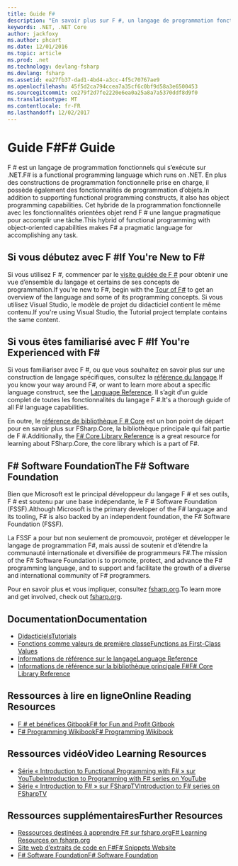 ```yaml
---
title: Guide F#
description: "En savoir plus sur F #, un langage de programmation fonctionnels qui s’exécute sur .NET."
keywords: .NET, .NET Core
author: jackfoxy
ms.author: phcart
ms.date: 12/01/2016
ms.topic: article
ms.prod: .net
ms.technology: devlang-fsharp
ms.devlang: fsharp
ms.assetid: ea27fb37-dad1-4bd4-a3cc-4f5c70767ae9
ms.openlocfilehash: 45f5d2ca794ccea7a35cf6c0bf9d58a3e6500453
ms.sourcegitcommit: ce279f2d7fe2220e6ea0a25a8a7a5370ddf8d9f0
ms.translationtype: MT
ms.contentlocale: fr-FR
ms.lasthandoff: 12/02/2017
---
```

# <a name="f-guide"></a><span data-ttu-id="5deac-104">Guide F#</span><span class="sxs-lookup"><span data-stu-id="5deac-104">F# Guide</span></span>

<span data-ttu-id="5deac-105">F # est un langage de programmation fonctionnels qui s’exécute sur .NET.</span><span class="sxs-lookup"><span data-stu-id="5deac-105">F# is a functional programming language which runs on .NET.</span></span>  <span data-ttu-id="5deac-106">En plus des constructions de programmation fonctionnelle prise en charge, il possède également des fonctionnalités de programmation d’objets.</span><span class="sxs-lookup"><span data-stu-id="5deac-106">In addition to supporting functional programming constructs, it also has object programming capabilities.</span></span>  <span data-ttu-id="5deac-107">Cet hybride de la programmation fonctionnelle avec les fonctionnalités orientées objet rend F # une langue pragmatique pour accomplir une tâche.</span><span class="sxs-lookup"><span data-stu-id="5deac-107">This hybrid of functional programming with object-oriented capabilities makes F# a pragmatic language for accomplishing any task.</span></span>

## <a name="if-youre-new-to-f"></a><span data-ttu-id="5deac-108">Si vous débutez avec F #</span><span class="sxs-lookup"><span data-stu-id="5deac-108">If You're New to F#</span></span> #

<span data-ttu-id="5deac-109">Si vous utilisez F #, commencer par le [visite guidée de F #](tour.md) pour obtenir une vue d’ensemble du langage et certains de ses concepts de programmation.</span><span class="sxs-lookup"><span data-stu-id="5deac-109">If you're new to F#, begin with the [Tour of F#](tour.md) to get an overview of the language and some of its programming concepts.</span></span>  <span data-ttu-id="5deac-110">Si vous utilisez Visual Studio, le modèle de projet du didacticiel contient le même contenu.</span><span class="sxs-lookup"><span data-stu-id="5deac-110">If you're using Visual Studio, the Tutorial project template contains the same content.</span></span>

## <a name="if-youre-experienced-with-f"></a><span data-ttu-id="5deac-111">Si vous êtes familiarisé avec F #</span><span class="sxs-lookup"><span data-stu-id="5deac-111">If You're Experienced with F#</span></span> #

<span data-ttu-id="5deac-112">Si vous familiariser avec F #, ou que vous souhaitez en savoir plus sur une construction de langage spécifiques, consultez la [référence du langage](language-reference/index.md).</span><span class="sxs-lookup"><span data-stu-id="5deac-112">If you know your way around F#, or want to learn more about a specific language construct, see the [Language Reference](language-reference/index.md).</span></span>  <span data-ttu-id="5deac-113">Il s’agit d’un guide complet de toutes les fonctionnalités du langage F #.</span><span class="sxs-lookup"><span data-stu-id="5deac-113">It's a thorough guide of all F# language capabilities.</span></span>

<span data-ttu-id="5deac-114">En outre, le [référence de bibliothèque F # Core](https://msdn.microsoft.com/visualfsharpdocs/conceptual/fsharp-core-library-reference) est un bon point de départ pour en savoir plus sur FSharp.Core, la bibliothèque principale qui fait partie de F #.</span><span class="sxs-lookup"><span data-stu-id="5deac-114">Additionally, the [F# Core Library Reference](https://msdn.microsoft.com/visualfsharpdocs/conceptual/fsharp-core-library-reference) is a great resource for learning about FSharp.Core, the core library which is a part of F#.</span></span>

## <a name="the-f-software-foundation"></a><span data-ttu-id="5deac-115">F# Software Foundation</span><span class="sxs-lookup"><span data-stu-id="5deac-115">The F# Software Foundation</span></span>

<span data-ttu-id="5deac-116">Bien que Microsoft est le principal développeur du langage F # et ses outils, F # est soutenu par une base indépendante, le F # Software Foundation (FSSF).</span><span class="sxs-lookup"><span data-stu-id="5deac-116">Although Microsoft is the primary developer of the F# language and its tooling, F# is also backed by an independent foundation, the F# Software Foundation (FSSF).</span></span>

<span data-ttu-id="5deac-117">La FSSF a pour but non seulement de promouvoir, protéger et développer le langage de programmation F#, mais aussi de soutenir et d’étendre la communauté internationale et diversifiée de programmeurs F#.</span><span class="sxs-lookup"><span data-stu-id="5deac-117">The mission of the F# Software Foundation is to promote, protect, and advance the F# programming language, and to support and facilitate the growth of a diverse and international community of F# programmers.</span></span>

<span data-ttu-id="5deac-118">Pour en savoir plus et vous impliquer, consultez [fsharp.org](http://fsharp.org).</span><span class="sxs-lookup"><span data-stu-id="5deac-118">To learn more and get involved, check out [fsharp.org](http://fsharp.org).</span></span>

## <a name="documentation"></a><span data-ttu-id="5deac-119">Documentation</span><span class="sxs-lookup"><span data-stu-id="5deac-119">Documentation</span></span>

* [<span data-ttu-id="5deac-120">Didacticiels</span><span class="sxs-lookup"><span data-stu-id="5deac-120">Tutorials</span></span>](tutorials/getting-started/index.md)
* <span data-ttu-id="5deac-121">[Fonctions comme valeurs de première classe](introduction-to-functional-programming/functions-as-first-class-values.md)<!--[Introduction to Functional Programming](introduction-to-functional-programming/index.md)--></span><span class="sxs-lookup"><span data-stu-id="5deac-121">[Functions as First-Class Values](introduction-to-functional-programming/functions-as-first-class-values.md)<!--[Introduction to Functional Programming](introduction-to-functional-programming/index.md)--></span></span>
* [<span data-ttu-id="5deac-122">Informations de référence sur le langage</span><span class="sxs-lookup"><span data-stu-id="5deac-122">Language Reference</span></span>](language-reference/index.md)
* [<span data-ttu-id="5deac-123">Informations de référence sur la bibliothèque principale F#</span><span class="sxs-lookup"><span data-stu-id="5deac-123">F# Core Library Reference</span></span>](https://msdn.microsoft.com/visualfsharpdocs/conceptual/fsharp-core-library-reference)

## <a name="online-reading-resources"></a><span data-ttu-id="5deac-124">Ressources à lire en ligne</span><span class="sxs-lookup"><span data-stu-id="5deac-124">Online Reading Resources</span></span>

* [<span data-ttu-id="5deac-125">F # et bénéfices Gitbook</span><span class="sxs-lookup"><span data-stu-id="5deac-125">F# for Fun and Profit Gitbook</span></span>](https://swlaschin.gitbooks.io/fsharpforfunandprofit/content/) 
* [<span data-ttu-id="5deac-126">F# Programming Wikibook</span><span class="sxs-lookup"><span data-stu-id="5deac-126">F# Programming Wikibook</span></span>](https://en.wikibooks.org/wiki/F_Sharp_Programming)

## <a name="video-learning-resources"></a><span data-ttu-id="5deac-127">Ressources vidéo</span><span class="sxs-lookup"><span data-stu-id="5deac-127">Video Learning Resources</span></span>

* [<span data-ttu-id="5deac-128">Série « Introduction to Functional Programming with F# » sur YouTube</span><span class="sxs-lookup"><span data-stu-id="5deac-128">Introduction to Programming with F# series on YouTube</span></span>](https://www.youtube.com/watch?v=Teak30_pXHk&list=PLEoMzSkcN8oNiJ67Hd7oRGgD1d4YBxYGC)
* [<span data-ttu-id="5deac-129">Série « Introduction to F# » sur FSharpTV</span><span class="sxs-lookup"><span data-stu-id="5deac-129">Introduction to F# series on FSharpTV</span></span>](https://fsharp.tv/courses/fsharp-programming-intro/)

## <a name="further-resources"></a><span data-ttu-id="5deac-130">Ressources supplémentaires</span><span class="sxs-lookup"><span data-stu-id="5deac-130">Further Resources</span></span>

* [<span data-ttu-id="5deac-131">Ressources destinées à apprendre F# sur fsharp.org</span><span class="sxs-lookup"><span data-stu-id="5deac-131">F# Learning Resources on fsharp.org</span></span>](http://fsharp.org/learn.html)
* [<span data-ttu-id="5deac-132">Site web d’extraits de code en F#</span><span class="sxs-lookup"><span data-stu-id="5deac-132">F# Snippets Website</span></span>](http://www.fssnip.net)
* [<span data-ttu-id="5deac-133">F# Software Foundation</span><span class="sxs-lookup"><span data-stu-id="5deac-133">F# Software Foundation</span></span>](http://fsharp.org)